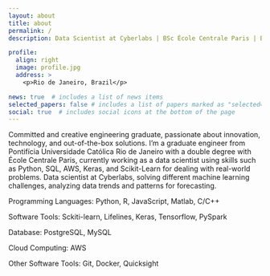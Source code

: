 ```yaml
---
layout: about
title: about
permalink: /
description: Data Scientist at Cyberlabs | BSc École Centrale Paris | BSc PUC-Rio

profile:
  align: right
  image: profile.jpg
  address: >
    <p>Rio de Janeiro, Brazil</p>

news: true  # includes a list of news items
selected_papers: false # includes a list of papers marked as "selected={true}"
social: true  # includes social icons at the bottom of the page
---
```


Committed and creative engineering graduate, passionate about innovation, technology, and out-of-the-box solutions. I’m a graduate engineer from Pontifícia Universidade Católica Rio de Janeiro with a double degree with École Centrale Paris, currently working as a data scientist using skills such as Python, SQL, AWS, Keras, and Scikit-Learn for dealing with real-world problems. Data scientist at Cyberlabs, solving different machine learning challenges, analyzing data trends and patterns for forecasting.

Programming Languages: Python, R, JavaScript, Matlab, C/C++

Software Tools: Sckiti-learn, Lifelines, Keras, Tensorflow, PySpark

Database: PostgreSQL, MySQL

Cloud Computing: AWS

Other Software Tools: Git, Docker, Quicksight


<!-- Write your biography here. Tell the world about yourself. Link to your favorite [subreddit](http://reddit.com). You can put a picture in, too. The code is already in, just name your picture `prof_pic.jpg` and put it in the `img/` folder.

Put your address / P.O. box / other info right below your picture. You can also disable any these elements by editing `profile` property of the YAML header of your `_pages/about.md`. Edit `_bibliography/papers.bib` and Jekyll will render your [publications page](/al-folio/publications/) automatically.

Link to your social media connections, too. This theme is set up to use [Font Awesome icons](http://fortawesome.github.io/Font-Awesome/) and [Academicons](https://jpswalsh.github.io/academicons/), like the ones below. Add your Facebook, Twitter, LinkedIn, Google Scholar, or just disable all of them. -->
